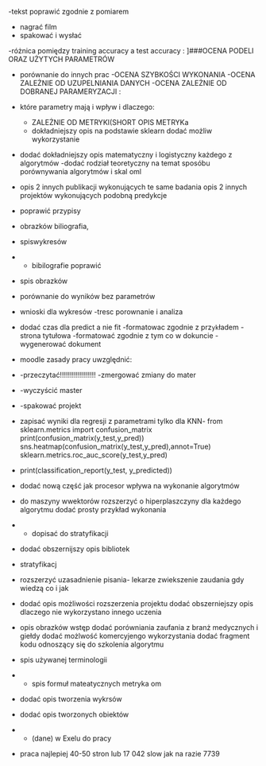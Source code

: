

 
-tekst poprawić zgodnie z pomiarem
- nagrać film
- spakować i wysłać

-różnica pomiędzy training accuracy a test accuracy :
]###OCENA PODELI ORAZ UŻYTYCH PARAMETRÓW
- porównanie do innych prac
-OCENA SZYBKOŚCI WYKONANIA
-OCENA ZALEŻNIE OD UZUPELNIANIA DANYCH
-OCENA ZALEŻNIE OD DOBRANEJ PARAMERYZACJI :
- które parametry mają i wpływ i dlaczego:
  - ZALEŻNIE OD METRYKI(SHORT OPIS METRYKa
  - dokładniejszy opis na podstawie sklearn dodać możliw wykorzystanie
- dodać dokładniejszy opis matematyczny i logistyczny każdego z algorytmów
-dodać rodział teoretyczny na temat sposóbu porównywania algorytmów i skal oml
- opis 2 innych publikacji wykonujących te same badania
opis 2 innych projektów wykonujących podobną predykcje
- poprawić przypisy
- obrazków biliografia,
- spiswykresów
- - bibilografie poprawić
- spis obrazków
- porównanie do wyników bez parametrów
- wnioski dla wykresów
 -tresc porownanie i analiza
- dodać czas dla predict a nie fit
-formatowac zgodnie z prz`yk`ładem
 -strona tytułowa
-formatować zgodnie z tym co w dokuncie
-wygenerować dokument
- moodle zasady pracy uwzględnić:
- -przeczytać!!!!!!!!!!!!!!!!!!
-zmergować zmiany do mater
- -wyczyścić master
- -spakować projekt
- zapisać wyniki dla regresji z parametrami tylko dla KNN-
from sklearn.metrics import confusion_matrix
print(confusion_matrix(y_test,y_pred))
sns.heatmap(confusion_matrix(y_test,y_pred),annot=True)
sklearn.metrics.roc_auc_score(y_test,y_pred)
- print(classification_report(y_test, y_predicted))

- dodać nową część jak procesor wpływa na wykonanie algorytmów 
- do maszyny wwektorów rozszerzyć o hiperplaszczyny 
dla każdego algorytmu dodać prosty przykład wykonania
- - dopisać do stratyfikacji
- dodać obszernijszy opis bibliotek
- stratyfikacj
- rozszerzyć uzasadnienie pisania- lekarze zwiekszenie zaudania gdy wiedzą co i jak
- dodać opis możliwości rozszerzenia projektu 
dodać obszerniejszy opis dlaczego nie wykorzystano innego uczenia
- opis obrazków
wstęp dodać porówniania zaufania z branż medycznych i giełdy
dodać możlwość komercyjengo wykorzystania
dodać fragment kodu odnoszący się do szkolenia algorytmu
- spis używanej terminologii
- - spis formuł mateatycznych
metryka om
- dodać opis tworzenia wykrsów
- dodać opis tworzonych obiektów
- - (dane) w Exelu do pracy
- praca najlepiej 40-50 stron lub 17 042 slow jak na razie 7739
